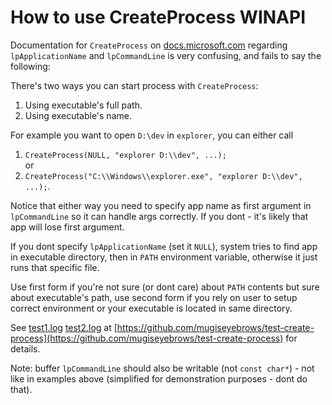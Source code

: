 # How to use CreateProcess WINAPI

Documentation for `CreateProcess` on [docs.microsoft.com](https://docs.microsoft.com/en-us/windows/win32/api/processthreadsapi/nf-processthreadsapi-createprocessa) regarding `lpApplicationName` and `lpCommandLine` is very confusing, and fails to say the following:

There's two ways you can start process with `CreateProcess`: 
1) Using executable's full path.
2) Using executable's name.

For example you want to open `D:\dev` in `explorer`, 
you can either call 
1) `CreateProcess(NULL, "explorer D:\\dev", ...);`    
or 
2) `CreateProcess("C:\\Windows\\explorer.exe", "explorer D:\\dev", ...);`.

Notice that either way you need to specify app name as first argument in `lpCommandLine` so it can handle args correctly. If you dont - it's likely that app will lose first argument.

If you dont specify `lpApplicationName` (set it `NULL`), system tries to find app in executable directory, then in `PATH` environment variable, otherwise it just runs that specific file.

Use first form if you're not sure (or dont care) about `PATH` contents but sure about executable's path, use second form if you rely on user to setup correct environment or your executable is located in same directory.

See [test1.log](https://github.com/mugiseyebrows/test-create-process/blob/main/test1.log)
[test2.log](https://github.com/mugiseyebrows/test-create-process/blob/main/test2.log)
at [https://github.com/mugiseyebrows/test-create-process](https://github.com/mugiseyebrows/test-create-process) for details.

Note: buffer `lpCommandLine` should also be writable (not `const char*`) - not like in examples above (simplified for demonstration purposes - dont do that).